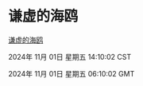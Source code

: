 # 谦虚的海鸥
[谦虚的海鸥](http://219.139.197.74:56308/qxdho/course/base/hotlink/index.php)

2024年 11月 01日 星期五 14:10:02 CST

2024年 11月 01日 星期五 06:10:02 GMT
